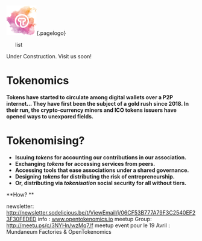 ![Logoot](/uploads/logoot.png "Logoot"){.pagelogo}
<!-- TITLE: OpenTokenomics -->
<!-- SUBTITLE: welcome to the OpenTokenomics wiki main page -->

<ul>list</ul>

Under Construction. Visit us soon!



# Tokenomics

**Tokens have started to circulate among digital wallets over a P2P internet...
They have first been the subject of a gold rush since 2018. In their run, the crypto-currency miners and ICO tokens issuers have opened ways to unexpored fields.**

# Tokenomising?
* **Isuuing *tokens* for accounting our contributions in our association.**
* **Exchanging *tokens* for accessing services from peers.**
* **Accessing tools that ease associations under a shared governance.**
* **Designing *tokens* for distributing the risk of entrepreneurship.**
* **Or, distributing via *tokenisation* social security for all without tiers.**

**How?
**



newsletter: http://newsletter.sodelicious.be/t/ViewEmail/j/06CF53B777A79F3C2540EF23F30FEDED 
info : www.opentokenomics.io 
meetup Group:  http://meetu.ps/c/3NYHn/wzMq7/f
meetup event pour le 19 Avril :   Mundaneum Factories & OpenTokenomics 